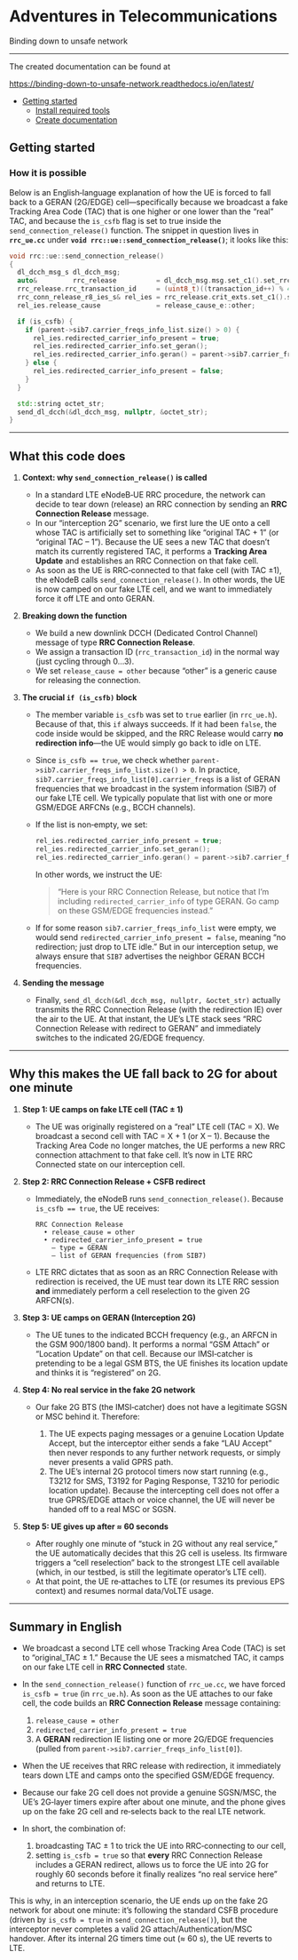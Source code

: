# Adventures in Telecommunications

Binding down to unsafe network

---------------

The created documentation can be found at

https://binding-down-to-unsafe-network.readthedocs.io/en/latest/

<!-- MarkdownTOC -->

- [Getting started](#getting-started)
	- [Install required tools](#install-required-tools)
	- [Create documentation](#create-documentation)

<!-- /MarkdownTOC -->

## Getting started

### How it is possible

Below is an English‐language explanation of how the UE is forced to fall back to a GERAN (2G/EDGE) cell—specifically because we broadcast a fake Tracking Area Code (TAC) that is one higher or one lower than the “real” TAC, and because the `is_csfb` flag is set to true inside the `send_connection_release()` function. The snippet in question lives in **`rrc_ue.cc`** under **`void rrc::ue::send_connection_release()`**; it looks like this:

```cpp
void rrc::ue::send_connection_release()
{
  dl_dcch_msg_s dl_dcch_msg;
  auto&         rrc_release          = dl_dcch_msg.msg.set_c1().set_rrc_conn_release();
  rrc_release.rrc_transaction_id     = (uint8_t)((transaction_id++) % 4);
  rrc_conn_release_r8_ies_s& rel_ies = rrc_release.crit_exts.set_c1().set_rrc_conn_release_r8();
  rel_ies.release_cause              = release_cause_e::other;

  if (is_csfb) {
    if (parent->sib7.carrier_freqs_info_list.size() > 0) {
      rel_ies.redirected_carrier_info_present = true;
      rel_ies.redirected_carrier_info.set_geran();
      rel_ies.redirected_carrier_info.geran() = parent->sib7.carrier_freqs_info_list[0].carrier_freqs;
    } else {
      rel_ies.redirected_carrier_info_present = false;
    }
  }

  std::string octet_str;
  send_dl_dcch(&dl_dcch_msg, nullptr, &octet_str);
}
```

---

## What this code does

1. **Context: why `send_connection_release()` is called**

   * In a standard LTE eNodeB‐UE RRC procedure, the network can decide to tear down (release) an RRC connection by sending an **RRC Connection Release** message.
   * In our “interception 2G” scenario, we first lure the UE onto a cell whose TAC is artificially set to something like “original TAC + 1” (or “original TAC – 1”). Because the UE sees a new TAC that doesn’t match its currently registered TAC, it performs a **Tracking Area Update** and establishes an RRC Connection on that fake cell.
   * As soon as the UE is RRC‐connected to that fake cell (with TAC ±1), the eNodeB calls `send_connection_release()`. In other words, the UE is now camped on our fake LTE cell, and we want to immediately force it off LTE and onto GERAN.

2. **Breaking down the function**

   * We build a new downlink DCCH (Dedicated Control Channel) message of type **RRC Connection Release**.
   * We assign a transaction ID (`rrc_transaction_id`) in the normal way (just cycling through 0…3).
   * We set `release_cause = other` because “other” is a generic cause for releasing the connection.

3. **The crucial `if (is_csfb)` block**

   * The member variable `is_csfb` was set to `true` earlier (in `rrc_ue.h`). Because of that, this `if` always succeeds. If it had been `false`, the code inside would be skipped, and the RRC Release would carry **no redirection info**—the UE would simply go back to idle on LTE.

   * Since `is_csfb == true`, we check whether `parent->sib7.carrier_freqs_info_list.size() > 0`. In practice, `sib7.carrier_freqs_info_list[0].carrier_freqs` is a list of GERAN frequencies that we broadcast in the system information (SIB7) of our fake LTE cell. We typically populate that list with one or more GSM/EDGE ARFCNs (e.g., BCCH channels).

   * If the list is non‐empty, we set:

     ```cpp
     rel_ies.redirected_carrier_info_present = true;
     rel_ies.redirected_carrier_info.set_geran();
     rel_ies.redirected_carrier_info.geran() = parent->sib7.carrier_freqs_info_list[0].carrier_freqs;
     ```

     In other words, we instruct the UE:

     > “Here is your RRC Connection Release, but notice that I’m including `redirected_carrier_info` of type GERAN. Go camp on these GSM/EDGE frequencies instead.”

   * If for some reason `sib7.carrier_freqs_info_list` were empty, we would send `redirected_carrier_info_present = false`, meaning “no redirection; just drop to LTE idle.” But in our interception setup, we always ensure that `SIB7` advertises the neighbor GERAN BCCH frequencies.

4. **Sending the message**

   * Finally, `send_dl_dcch(&dl_dcch_msg, nullptr, &octet_str)` actually transmits the RRC Connection Release (with the redirection IE) over the air to the UE. At that instant, the UE’s LTE stack sees “RRC Connection Release with redirect to GERAN” and immediately switches to the indicated 2G/EDGE frequency.

---

## Why this makes the UE fall back to 2G for about one minute

1. **Step 1: UE camps on fake LTE cell (TAC ± 1)**

   * The UE was originally registered on a “real” LTE cell (TAC = X). We broadcast a second cell with TAC = X + 1 (or X – 1). Because the Tracking Area Code no longer matches, the UE performs a new RRC connection attachment to that fake cell. It’s now in LTE RRC Connected state on our interception cell.

2. **Step 2: RRC Connection Release + CSFB redirect**

   * Immediately, the eNodeB runs `send_connection_release()`. Because `is_csfb == true`, the UE receives:

     ```
     RRC Connection Release
       • release_cause = other
       • redirected_carrier_info_present = true
         – type = GERAN
         – list of GERAN frequencies (from SIB7)
     ```
   * LTE RRC dictates that as soon as an RRC Connection Release with redirection is received, the UE must tear down its LTE RRC session **and** immediately perform a cell reselection to the given 2G ARFCN(s).

3. **Step 3: UE camps on GERAN (Interception 2G)**

   * The UE tunes to the indicated BCCH frequency (e.g., an ARFCN in the GSM 900/1800 band). It performs a normal “GSM Attach” or “Location Update” on that cell. Because our IMSI‐catcher is pretending to be a legal GSM BTS, the UE finishes its location update and thinks it is “registered” on 2G.

4. **Step 4: No real service in the fake 2G network**

   * Our fake 2G BTS (the IMSI‐catcher) does not have a legitimate SGSN or MSC behind it. Therefore:

     1. The UE expects paging messages or a genuine Location Update Accept, but the interceptor either sends a fake “LAU Accept” then never responds to any further network requests, or simply never presents a valid GPRS path.
     2. The UE’s internal 2G protocol timers now start running (e.g., T3212 for SMS, T3192 for Paging Response, T3210 for periodic location update). Because the intercepting cell does not offer a true GPRS/EDGE attach or voice channel, the UE will never be handed off to a real MSC or SGSN.

5. **Step 5: UE gives up after ≈ 60 seconds**

   * After roughly one minute of “stuck in 2G without any real service,” the UE automatically decides that this 2G cell is useless. Its firmware triggers a “cell reselection” back to the strongest LTE cell available (which, in our testbed, is still the legitimate operator’s LTE cell).
   * At that point, the UE re‐attaches to LTE (or resumes its previous EPS context) and resumes normal data/VoLTE usage.

---

## Summary in English

* We broadcast a second LTE cell whose Tracking Area Code (TAC) is set to “original\_TAC ± 1.” Because the UE sees a mismatched TAC, it camps on our fake LTE cell in **RRC Connected** state.

* In the `send_connection_release()` function of `rrc_ue.cc`, we have forced `is_csfb = true` (in `rrc_ue.h`). As soon as the UE attaches to our fake cell, the code builds an **RRC Connection Release** message containing:

  1. `release_cause = other`
  2. `redirected_carrier_info_present = true`
  3. A **GERAN** redirection IE listing one or more 2G/EDGE frequencies (pulled from `parent->sib7.carrier_freqs_info_list[0]`).

* When the UE receives that RRC release with redirection, it immediately tears down LTE and camps onto the specified GSM/EDGE frequency.

* Because our fake 2G cell does not provide a genuine SGSN/MSC, the UE’s 2G‐layer timers expire after about one minute, and the phone gives up on the fake 2G cell and re‐selects back to the real LTE network.

* In short, the combination of:

  1. broadcasting TAC ± 1 to trick the UE into RRC‐connecting to our cell,
  2. setting `is_csfb = true` so that **every** RRC Connection Release includes a GERAN redirect,
     allows us to force the UE into 2G for roughly 60 seconds before it finally realizes “no real service here” and returns to LTE.

This is why, in an interception scenario, the UE ends up on the fake 2G network for about one minute: it’s following the standard CSFB procedure (driven by `is_csfb = true` in `send_connection_release()`), but the interceptor never completes a valid 2G attach/Authentication/MSC handover. After its internal 2G timers time out (≈ 60 s), the UE reverts to LTE.

